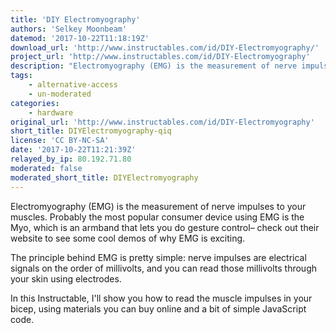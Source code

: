 ```yaml
---
title: 'DIY Electromyography'
authors: 'Selkey Moonbeam'
datemod: '2017-10-22T11:18:19Z'
download_url: 'http://www.instructables.com/id/DIY-Electromyography/'
project_url: 'http://www.instructables.com/id/DIY-Electromyography'
description: "Electromyography (EMG) is the measurement of nerve impulses to your muscles. This project uses EMG for control of external devices.\n"
tags:
    - alternative-access
    - un-moderated
categories:
    - hardware
original_url: 'http://www.instructables.com/id/DIY-Electromyography'
short_title: DIYElectromyography-qiq
license: 'CC BY-NC-SA'
date: '2017-10-22T11:21:39Z'
relayed_by_ip: 80.192.71.80
moderated: false
moderated_short_title: DIYElectromyography
---
```

Electromyography (EMG) is the measurement of nerve impulses to your muscles. Probably the most popular consumer device using EMG is the Myo, which is an armband that lets you do gesture control– check out their website to see some cool demos of why EMG is exciting.

The principle behind EMG is pretty simple: nerve impulses are electrical signals on the order of millivolts, and you can read those millivolts through your skin using electrodes.

In this Instructable, I'll show you how to read the muscle impulses in your bicep, using materials you can buy online and a bit of simple JavaScript code.